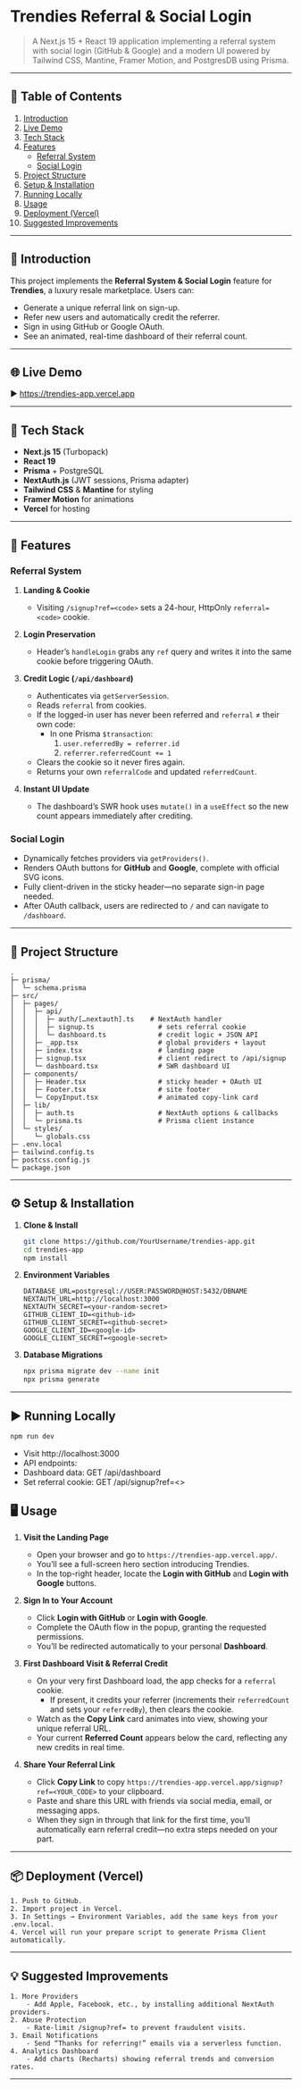 # Trendies Referral & Social Login

> A Next.js 15 + React 19 application implementing a referral system with social login (GitHub & Google) and a modern UI powered by Tailwind CSS, Mantine, Framer Motion, and PostgresDB using Prisma.

---

## 📖 Table of Contents

1. [Introduction](#introduction)
2. [Live Demo](#live-demo)
3. [Tech Stack](#tech-stack)
4. [Features](#features)
   - [Referral System](#referral-system)
   - [Social Login](#social-login)
5. [Project Structure](#project-structure)
6. [Setup & Installation](#setup--installation)
7. [Running Locally](#running-locally)
8. [Usage](#usage)
9. [Deployment (Vercel)](#deployment-vercel)
10. [Suggested Improvements](#suggested-improvements)

---

## 📝 Introduction

This project implements the **Referral System & Social Login** feature for **Trendies**, a luxury resale marketplace. Users can:

- Generate a unique referral link on sign-up.
- Refer new users and automatically credit the referrer.
- Sign in using GitHub or Google OAuth.
- See an animated, real-time dashboard of their referral count.

---

## 🌐 Live Demo

▶️ https://trendies-app.vercel.app

---

## 🧰 Tech Stack

- **Next.js 15** (Turbopack)
- **React 19**
- **Prisma** + PostgreSQL
- **NextAuth.js** (JWT sessions, Prisma adapter)
- **Tailwind CSS** & **Mantine** for styling
- **Framer Motion** for animations
- **Vercel** for hosting

---

## 🚀 Features

### Referral System

1. **Landing & Cookie**

   - Visiting `/signup?ref=<code>` sets a 24-hour, HttpOnly `referral=<code>` cookie.

2. **Login Preservation**

   - Header’s `handleLogin` grabs any `ref` query and writes it into the same cookie before triggering OAuth.

3. **Credit Logic (`/api/dashboard`)**

   - Authenticates via `getServerSession`.
   - Reads `referral` from cookies.
   - If the logged-in user has never been referred and `referral` ≠ their own code:
     - In one Prisma `$transaction`:
       1. `user.referredBy = referrer.id`
       2. `referrer.referredCount += 1`
   - Clears the cookie so it never fires again.
   - Returns your own `referralCode` and updated `referredCount`.

4. **Instant UI Update**
   - The dashboard’s SWR hook uses `mutate()` in a `useEffect` so the new count appears immediately after crediting.

### Social Login

- Dynamically fetches providers via `getProviders()`.
- Renders OAuth buttons for **GitHub** and **Google**, complete with official SVG icons.
- Fully client-driven in the sticky header—no separate sign-in page needed.
- After OAuth callback, users are redirected to `/` and can navigate to `/dashboard`.

---

## 📂 Project Structure

```text
.
├─ prisma/
│  └─ schema.prisma
├─ src/
│  ├─ pages/
│  │  ├─ api/
│  │  │  ├─ auth/[…nextauth].ts    # NextAuth handler
│  │  │  ├─ signup.ts                # sets referral cookie
│  │  │  └─ dashboard.ts             # credit logic + JSON API
│  │  ├─ _app.tsx                    # global providers + layout
│  │  ├─ index.tsx                   # landing page
│  │  ├─ signup.tsx                  # client redirect to /api/signup
│  │  └─ dashboard.tsx               # SWR dashboard UI
│  ├─ components/
│  │  ├─ Header.tsx                  # sticky header + OAuth UI
│  │  ├─ Footer.tsx                  # site footer
│  │  └─ CopyInput.tsx               # animated copy-link card
│  ├─ lib/
│  │  ├─ auth.ts                     # NextAuth options & callbacks
│  │  └─ prisma.ts                   # Prisma client instance
│  └─ styles/
│     └─ globals.css
├─ .env.local
├─ tailwind.config.ts
├─ postcss.config.js
└─ package.json
```

---

## ⚙️ Setup & Installation

1. **Clone & Install**
   ```bash
   git clone https://github.com/YourUsername/trendies-app.git
   cd trendies-app
   npm install
   ```
2. **Environment Variables**

   ```text
   DATABASE_URL=postgresql://USER:PASSWORD@HOST:5432/DBNAME
   NEXTAUTH_URL=http://localhost:3000
   NEXTAUTH_SECRET=<your-random-secret>
   GITHUB_CLIENT_ID=<github-id>
   GITHUB_CLIENT_SECRET=<github-secret>
   GOOGLE_CLIENT_ID=<google-id>
   GOOGLE_CLIENT_SECRET=<google-secret>
   ```

3. **Database Migrations**

   ```bash
   npx prisma migrate dev --name init
   npx prisma generate
   ```

---

## ▶️ Running Locally

```bash
npm run dev
```

- Visit http://localhost:3000
- API endpoints:
- Dashboard data: GET /api/dashboard
- Set referral cookie: GET /api/signup?ref=<>

## 🖥️ Usage

1. **Visit the Landing Page**  
   - Open your browser and go to `https://trendies-app.vercel.app/`.  
   - You’ll see a full-screen hero section introducing Trendies.  
   - In the top-right header, locate the **Login with GitHub** and **Login with Google** buttons.

2. **Sign In to Your Account**  
   - Click **Login with GitHub** or **Login with Google**.  
   - Complete the OAuth flow in the popup, granting the requested permissions.  
   - You’ll be redirected automatically to your personal **Dashboard**.

3. **First Dashboard Visit & Referral Credit**  
   - On your very first Dashboard load, the app checks for a `referral` cookie.  
     - If present, it credits your referrer (increments their `referredCount` and sets your `referredBy`), then clears the cookie.  
   - Watch as the **Copy Link** card animates into view, showing your unique referral URL.  
   - Your current **Referred Count** appears below the card, reflecting any new credits in real time.

4. **Share Your Referral Link**  
   - Click **Copy Link** to copy `https://trendies-app.vercel.app/signup?ref=<YOUR_CODE>` to your clipboard.  
   - Paste and share this URL with friends via social media, email, or messaging apps.  
   - When they sign in through that link for the first time, you’ll automatically earn referral credit—no extra steps needed on your part.

---

## 📦 Deployment (Vercel)

    1. Push to GitHub.
    2. Import project in Vercel.
    3. In Settings → Environment Variables, add the same keys from your .env.local.
    4. Vercel will run your prepare script to generate Prisma Client automatically.

---

## 💡 Suggested Improvements

    1. More Providers
        - Add Apple, Facebook, etc., by installing additional NextAuth providers.
    2. Abuse Protection
        - Rate-limit /signup?ref= to prevent fraudulent visits.
    3. Email Notifications
        - Send “Thanks for referring!” emails via a serverless function.
    4. Analytics Dashboard
        - Add charts (Recharts) showing referral trends and conversion rates.

---
